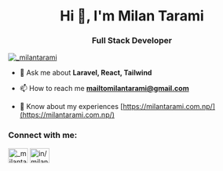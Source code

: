 <h1 align="center">Hi 👋, I'm Milan Tarami</h1>
<h3 align="center">Full Stack Developer</h3>

<p align="left"> <a href="https://twitter.com/_milantarami" target="blank"><img src="https://img.shields.io/twitter/follow/_milantarami?logo=twitter&style=for-the-badge" alt="_milantarami" /></a> </p>

- 💬 Ask me about **Laravel, React, Tailwind**

- 📫 How to reach me **mailtomilantarami@gmail.com**

- 📄 Know about my experiences [https://milantarami.com.np/](https://milantarami.com.np/)

<h3 align="left">Connect with me:</h3>
<p align="left">
<a href="https://twitter.com/_milantarami" target="blank"><img align="center" src="https://raw.githubusercontent.com/rahuldkjain/github-profile-readme-generator/master/src/images/icons/Social/twitter.svg" alt="_milantarami" height="30" width="40" /></a>
<a href="https://linkedin.com/in/in/milan-tarami-40517215b" target="blank"><img align="center" src="https://raw.githubusercontent.com/rahuldkjain/github-profile-readme-generator/master/src/images/icons/Social/linked-in-alt.svg" alt="in/milan-tarami-40517215b" height="30" width="40" /></a>
</p>

